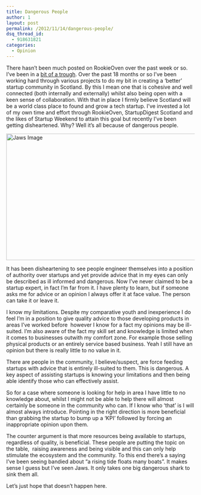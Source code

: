 ```yaml
---
title: Dangerous People
author: 1
layout: post
permalink: /2012/11/14/dangerous-people/
dsq_thread_id:
  - 918631821
categories:
  - Opinion
---
```

There hasn&#8217;t been much posted on RookieOven over the past week or so. I&#8217;ve been in a [bit of a trough][1]. Over the past 18 months or so I’ve been working hard through various projects to do my bit in creating a &#8216;better’ startup community in Scotland. By this I mean one that is cohesive and well connected (both internally and externally) whilst also being open with a keen sense of collaboration. With that in place I firmly believe Scotland will be a world class place to found and grow a tech startup. I’ve invested a lot of my own time and effort through RookieOven, StartupDigest Scotland and the likes of Startup Weekend to attain this goal but recently I’ve been getting disheartened. Why? Well it&#8217;s all because of dangerous people.

[<img class="aligncenter size-full wp-image-8561" title="Jaws" src="http://www.rookieoven.com/wp-content/uploads/2012/11/Jaws.jpeg" alt="Jaws Image" width="540" height="338" />][2]

It has been disheartening to see people engineer themselves into a position of authority over startups and yet provide advice that in my eyes can only be described as ill informed and dangerous. Now I’ve never claimed to be a startup expert, in fact I’m far from it. I have plenty to learn, but if someone asks me for advice or an opinion I always offer it at face value. The person can take it or leave it.

I know my limitations. Despite my comparative youth and inexperience I do feel I&#8217;m in a position to give quality advice to those developing products in areas I’ve worked before  however I know for a fact my opinions may be ill-suited. I&#8217;m also aware of the fact my skill set and knowledge is limited when it comes to businesses outwith my comfort zone. For example those selling physical products or an entirely service based business. Yeah I still have an opinion but there is really little to no value in it.

There are people in the community, I believe/suspect, are force feeding startups with advice that is entirely ill-suited to them. This is dangerous. A key aspect of assisting startups is knowing your limitations and then being able identify those who can effectively assist.

So for a case where someone is looking for help in area I have little to no knowledge about, whilst I might not be able to help there will almost certainly be someone in the community who can. If I know who &#8216;that&#8217; is I will almost always introduce. Pointing in the right direction is more beneficial than grabbing the startup to bump up a &#8216;KPI&#8217; followed by forcing an inappropriate opinion upon them.

The counter argument is that more resources being available to startups, regardless of quality, is beneficial. These people are putting the topic on the table,  raising awareness and being visible and this can only help stimulate the ecosystem and the community. To this end there’s a saying I’ve been seeing bandied about “a rising tide floats many boats”. It makes sense I guess but I’ve seen Jaws. It only takes one big dangerous shark to sink them all.

Let&#8217;s just hope that doesn&#8217;t happen here.

 [1]: http://www.rookieoven.com/2012/07/09/peaks-and-troughs/ "Peaks and Troughs"
 [2]: http://www.rookieoven.com/wp-content/uploads/2012/11/Jaws.jpeg
